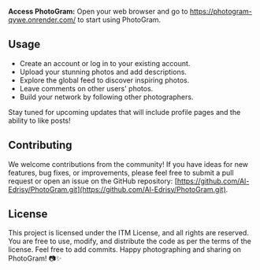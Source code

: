 
**Access PhotoGram:** Open your web browser and go to https://photogram-qywe.onrender.com/ to start using PhotoGram.

## Usage

- Create an account or log in to your existing account.
- Upload your stunning photos and add descriptions.
- Explore the global feed to discover inspiring photos.
- Leave comments on other users' photos.
- Build your network by following other photographers.

Stay tuned for upcoming updates that will include profile pages and the ability to like posts!

## Contributing

We welcome contributions from the community! If you have ideas for new features, bug fixes, or improvements, please feel free to submit a pull request or open an issue on the GitHub repository: [https://github.com/Al-Edrisy/PhotoGram.git](https://github.com/Al-Edrisy/PhotoGram.git).

## License

This project is licensed under the ITM License, and all rights are reserved. You are free to use, modify, and distribute the code as per the terms of the license. Feel free to add commits.
Happy photographing and sharing on PhotoGram! 📷✨
